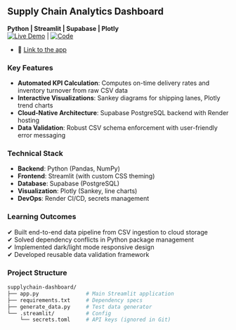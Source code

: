 ## Supply Chain Analytics Dashboard  
**Python | Streamlit | Supabase | Plotly**  
[![Live Demo](https://img.shields.io/badge/Live_Demo-Render-blue)](https://supplychain-kpi.onrender.com) | [![Code](https://img.shields.io/badge/Code-GitHub-black)](https://github.com/trussrod/supplychain-dashboard)  
- 🔗 [Link to the app](https://supplychain-kpi.onrender.com)
### Key Features  
- **Automated KPI Calculation**: Computes on-time delivery rates and inventory turnover from raw CSV data  
- **Interactive Visualizations**: Sankey diagrams for shipping lanes, Plotly trend charts  
- **Cloud-Native Architecture**: Supabase PostgreSQL backend with Render hosting  
- **Data Validation**: Robust CSV schema enforcement with user-friendly error messaging  

### Technical Stack  
- **Backend**: Python (Pandas, NumPy)  
- **Frontend**: Streamlit (with custom CSS theming)  
- **Database**: Supabase (PostgreSQL)  
- **Visualization**: Plotly (Sankey, line charts)  
- **DevOps**: Render CI/CD, secrets management  

### Learning Outcomes  
✔ Built end-to-end data pipeline from CSV ingestion to cloud storage  
✔ Solved dependency conflicts in Python package management  
✔ Implemented dark/light mode responsive design  
✔ Developed reusable data validation framework  

### Project Structure  
```bash
supplychain-dashboard/
├── app.py               # Main Streamlit application
├── requirements.txt     # Dependency specs
├── generate_data.py     # Test data generator
└── .streamlit/          # Config
    └── secrets.toml     # API keys (ignored in Git)
